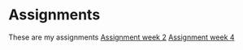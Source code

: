 # Assignments
These are my assignments
[Assignment week 2](https://github.com/MariusLucian/Assignments/blob/master/Assignment_week_2-checkpoint.ipynb)
[Assignment week 4](https://github.com/MariusLucian/Assignments/blob/master/Assignment_week_4.ipynb)
